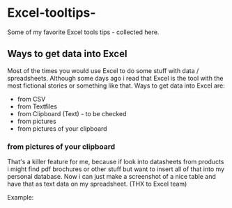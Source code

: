 # Excel-tooltips-
Some of my favorite Excel tools tips - collected here.

## Ways to get data into Excel

Most of the times you would use Excel to do some stuff with data / spreadsheets. Although some days ago i read that Excel is the tool with the most fictional stories or something like that.
Ways to get data into Excel are:
* from CSV
* from Textfiles
* from Clipboard (Text) - to be checked
* from pictures
* from pictures of your clipboard

### from pictures of your clipboard
That's a killer feature for me, because if look into datasheets from products i might find pdf brochures or other stuff but want to insert all of that into my personal database.
Now i can just make a screenshot of a nice table and have that as text data on my spreadsheet. (THX to Excel team)

Example:
